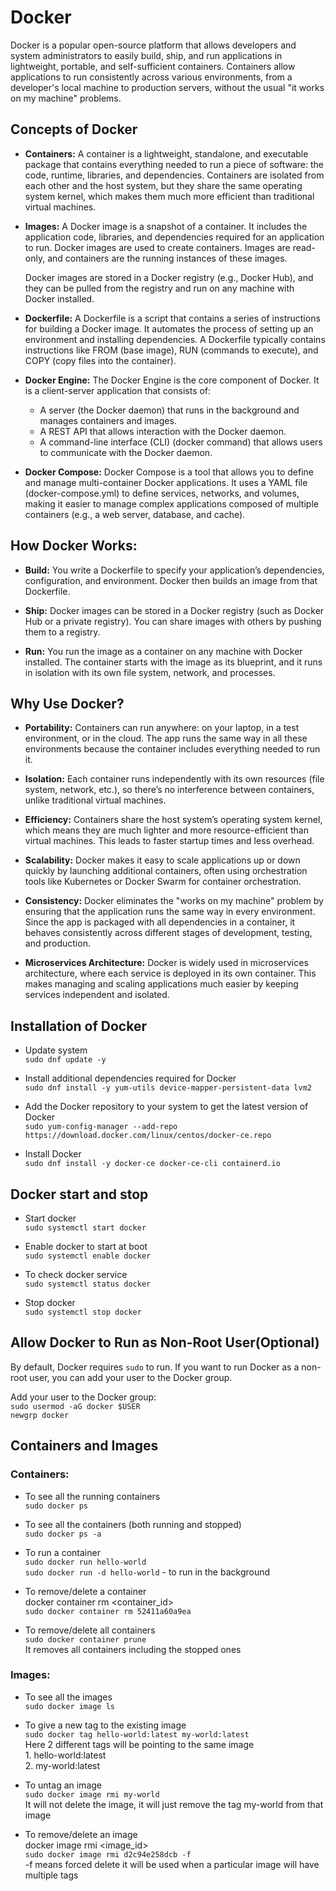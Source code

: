 # Docker
Docker is a popular open-source platform that allows developers and system administrators to easily build, ship, and run applications in lightweight, portable, and self-sufficient containers. Containers allow applications to run consistently across various environments, from a developer's local machine to production servers, without the usual "it works on my machine" problems.

## Concepts of Docker
- <b>Containers:</b>
  A container is a lightweight, standalone, and executable package that contains everything needed to run a piece of software: the code, runtime, libraries, and dependencies. Containers are isolated from each other and the host system, but they share the same operating system kernel, which makes them much more efficient than traditional virtual machines.

- <b>Images:</b>
  A Docker image is a snapshot of a container. It includes the application code, libraries, and dependencies required for an application to run. Docker images are used to create containers. Images are read-only, and containers are the running instances of these images.

  Docker images are stored in a Docker registry (e.g., Docker Hub), and they can be pulled from the registry and run on any machine with Docker installed.

- <b>Dockerfile:</b>
  A Dockerfile is a script that contains a series of instructions for building a Docker image. It automates the process of setting up an environment and installing dependencies. A Dockerfile typically contains instructions like FROM (base image), RUN (commands to execute), and COPY (copy files into the container).

- <b>Docker Engine:</b>
The Docker Engine is the core component of Docker. It is a client-server application that consists of:

  - A server (the Docker daemon) that runs in the background and manages containers and images.
  - A REST API that allows interaction with the Docker daemon.
  - A command-line interface (CLI) (docker command) that allows users to communicate with the Docker daemon.

- <b>Docker Compose:</b>
  Docker Compose is a tool that allows you to define and manage multi-container Docker applications. It uses a YAML file (docker-compose.yml) to define services, networks, and volumes, making it easier to manage complex applications composed of multiple containers (e.g., a web server, database, and cache).

## How Docker Works:
- <b>Build:</b>
You write a Dockerfile to specify your application’s dependencies, configuration, and environment. Docker then builds an image from that Dockerfile.

- <b>Ship:</b>
Docker images can be stored in a Docker registry (such as Docker Hub or a private registry). You can share images with others by pushing them to a registry.

- <b>Run:</b>
You run the image as a container on any machine with Docker installed. The container starts with the image as its blueprint, and it runs in isolation with its own file system, network, and processes.

## Why Use Docker?
- <b>Portability:</b>
Containers can run anywhere: on your laptop, in a test environment, or in the cloud. The app runs the same way in all these environments because the container includes everything needed to run it.

- <b>Isolation:</b>
Each container runs independently with its own resources (file system, network, etc.), so there’s no interference between containers, unlike traditional virtual machines.

- <b>Efficiency:</b>
Containers share the host system’s operating system kernel, which means they are much lighter and more resource-efficient than virtual machines. This leads to faster startup times and less overhead.

- <b>Scalability:</b>
Docker makes it easy to scale applications up or down quickly by launching additional containers, often using orchestration tools like Kubernetes or Docker Swarm for container orchestration.

- <b>Consistency:</b>
Docker eliminates the "works on my machine" problem by ensuring that the application runs the same way in every environment. Since the app is packaged with all dependencies in a container, it behaves consistently across different stages of development, testing, and production.

- <b>Microservices Architecture:</b>
Docker is widely used in microservices architecture, where each service is deployed in its own container. This makes managing and scaling applications much easier by keeping services independent and isolated.

## Installation of Docker
- Update system<br>
`sudo dnf update -y`

- Install additional dependencies required for Docker<br>
`sudo dnf install -y yum-utils device-mapper-persistent-data lvm2`

- Add the Docker repository to your system to get the latest version of Docker<br>
`sudo yum-config-manager --add-repo https://download.docker.com/linux/centos/docker-ce.repo`

- Install Docker<br>
`sudo dnf install -y docker-ce docker-ce-cli containerd.io`

## Docker start and stop
- Start docker<br>
`sudo systemctl start docker`

- Enable docker to start at boot<br>
`sudo systemctl enable docker`

- To check docker service<br>
`sudo systemctl status docker`

- Stop docker<br>
`sudo systemctl stop docker`

## Allow Docker to Run as Non-Root User(Optional)
By default, Docker requires `sudo` to run. If you want to run Docker as a non-root user, you can add your user to the Docker group.

Add your user to the Docker group:<br>
`sudo usermod -aG docker $USER`<br>
`newgrp docker`

## Containers and Images

### Containers:
- To see all the running containers<br>
`sudo docker ps`

- To see all the containers (both running and stopped)<br>
`sudo docker ps -a`

- To run a container<br>
`sudo docker run hello-world`<br>
`sudo docker run -d hello-world` - to run in the background

- To remove/delete a container<br>
  docker container rm <container_id><br>
`sudo docker container rm 52411a60a9ea`

- To remove/delete all containers<br>
`sudo docker container prune`<br>It removes all containers including the stopped ones

### Images:
- To see all the images<br>
`sudo docker image ls`

- To give a new tag to the existing image<br>
`sudo docker tag hello-world:latest my-world:latest`<br> Here 2 different tags will be pointing to the same image
<br> 1. hello-world:latest
<br> 2. my-world:latest

- To untag an image<br>
`sudo docker image rmi my-world`<br> It will not delete the image, it will just remove the tag my-world from that image

- To remove/delete an image<br>
  docker image rmi <image_id><br>
`sudo docker image rmi d2c94e258dcb -f`<br> -f means forced delete it will be used when a particular image will have multiple tags
